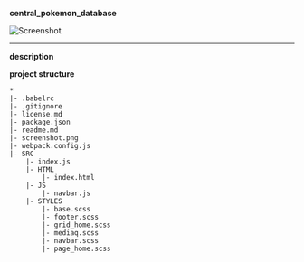 **central_pokemon_database**

![Screenshot](screenshot.png)

---

**description**

**project structure**

```
*
|- .babelrc
|- .gitignore
|- license.md
|- package.json
|- readme.md
|- screenshot.png
|- webpack.config.js
|- SRC
    |- index.js
    |- HTML
        |- index.html
    |- JS
        |- navbar.js
    |- STYLES
        |- base.scss
        |- footer.scss
        |- grid_home.scss
        |- mediaq.scss
        |- navbar.scss
        |- page_home.scss
```
